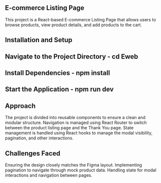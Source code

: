 ## E-commerce Listing Page
This project is a React-based E-commerce Listing Page that allows users to browse products, view product details, and add products to the cart.

## Installation and Setup
## Navigate to the Project Directory - cd Eweb

## Install Dependencies - npm install

## Start the Application - npm run dev

## Approach
The project is divided into reusable components to ensure a clean and modular structure.
Navigation is managed using React Router to switch between the product listing page and the Thank You page.
State management is handled using React hooks to manage the modal visibility, pagination, and other interactions.
## Challenges Faced
Ensuring the design closely matches the Figma layout.
Implementing pagination to navigate through mock product data.
Handling state for modal interactions and navigation between pages.
